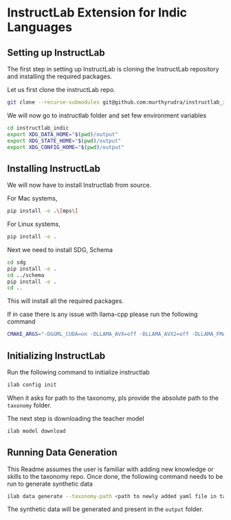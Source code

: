 # InstructLab Extension for Indic Languages


## Setting up InstructLab
The first step in setting up InstructLab is cloning the InstructLab repository and installing the required packages.

Let us first clone the instructLab repo.
```bash
git clone --recurse-submodules git@github.com:murthyrudra/instructlab_indic.git
```

We will now go to instructlab folder and set few environment variables
```bash
cd instructlab_indic
export XDG_DATA_HOME="$(pwd)/output"
export XDG_STATE_HOME="$(pwd)/output"
export XDG_CONFIG_HOME="$(pwd)/output"
```

## Installing InstructLab

We will now have to install Instructlab from source.

For Mac systems,
```bash
pip install -e .\[mps\]
```

For Linux systems,
```bash
pip install -e .
```

Next we need to install SDG, Schema
```bash
cd sdg
pip install -e .
cd ../schema
pip install -e .
cd ..
```

This will install all the required packages. 

If in case there is any issue with llama-cpp please run the following command
```bash
CMAKE_ARGS="-DGGML_CUDA=on -DLLAMA_AVX=off -DLLAMA_AVX2=off -DLLAMA_FMA=off" FORCE_CMAKE=1 pip install --force-reinstall --no-cache-dir "llama-cpp-python[server]==0.2.90"
```

## Initializing InstructLab
Run the following command to initialize instructlab

```bash
ilab config init
```

When it asks for path to the taxonomy, pls provide the absolute path to the `taxonomy` folder.

The next step is downloading the teacher model
```bash
ilab model download
```

## Running Data Generation
This Readme assumes the user is familiar with adding new knowledge or skills to the taxonomy repo. Once done, the following command needs to be run to generate synthetic data

```bash
ilab data generate --taxonomy-path <path to newly added yaml file in taxonomy> --sdg-scale-factor 2 --quiet --output-dir <path to output folder> --model <path to the downloaded teacher model> --chunk-word-count 200 --model-family phi
```

The synthetic data will be generated and present in the `output` folder.